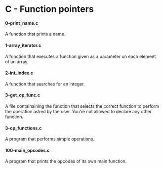 # C - Function pointers
#### 0-print_name.c
A function that prints a name.

#### 1-array_iterator.c
A function that executes a function given as a parameter on each element of an array.

#### 2-int_index.c
A function that searches for an integer.

#### 3-get_op_func.c
A file  containaining the function that selects the correct function to perform the operation asked by the user. You’re not allowed to declare any other function.

#### 3-op_functions.c
A program that performs simple operations.

#### 100-main_opcodes.c
A program that prints the opcodes of its own main function.
